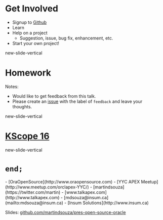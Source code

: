 # Get Involved

- Signup to [<i class="fa fa-github"></i> Github](https://github.com)
- Learn <i class="fa fa-git"></i>
- Help on a project
  - Suggestion, issue, bug fix, enhancement, etc.
- Start your own project!

new-slide-vertical

# Homework

Notes:
- Would like to get feedback from this talk.</br>
- Please create an [issue](https://github.com/martindsouza/pres-open-source-oracle/issues) with the label of `feedback` and leave your thoughts.

new-slide-vertical

# [KScope 16](http://kscope16.com/)

new-slide-vertical

# `end;`

<p class="no-bullet"></p>
- <i class="fa fa-home"></i> [OraOpenSource](http://www.oraopensource.com)
- <i class="fa fa-users"></i> [YYC APEX Meetup](http://www.meetup.com/orclapex-YYC/)
- <i class="fa fa-twitter"></i> [martindsouza](https://twitter.com/martin)
- <i class="fa fa-rss"></i> [www.talkapex.com](http://www.talkapex.com)
- <i class="fa fa-envelope-o"></i> [mdsouza@insum.ca](mailto:mdsouza@insum.ca)
- <i class="fa fa-building-o"></i> [Insum Solutions](http://www.insum.ca)

Slides: [github.com/martindsouza/pres-open-source-oracle](https://github.com/martindsouza/pres-open-source-oracle)
